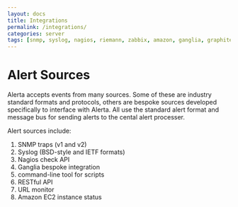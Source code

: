 ```yaml
---
layout: docs
title: Integrations
permalink: /integrations/
categories: server
tags: [snmp, syslog, nagios, riemann, zabbix, amazon, ganglia, graphite]
---
```


# Alert Sources

Alerta accepts events from many sources. Some of these are industry standard formats and protocols, others are bespoke sources developed specifically to interface with Alerta. All use the standard alert format and message bus for sending alerts to the cental alert processer.

Alert sources include:

1. SNMP traps (v1 and v2)
2. Syslog (BSD-style and IETF formats)
3. Nagios check API
4. Ganglia bespoke integration
5. command-line tool for scripts
6. RESTful API
7. URL monitor
8. Amazon EC2 instance status

